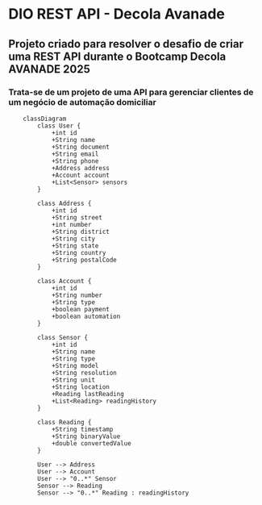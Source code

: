 # DIO REST API - Decola Avanade

## Projeto criado para resolver o desafio de criar uma REST API durante o Bootcamp Decola AVANADE 2025
### Trata-se de um projeto de uma API para gerenciar clientes de um negócio de automação domiciliar
```mermaid
    classDiagram
        class User {
            +int id
            +String name
            +String document
            +String email
            +String phone
            +Address address
            +Account account
            +List<Sensor> sensors
        }
    
        class Address {
            +int id
            +String street
            +int number
            +String district
            +String city
            +String state
            +String country
            +String postalCode
        }
    
        class Account {
            +int id
            +String number
            +String type
            +boolean payment
            +boolean automation
        }
    
        class Sensor {
            +int id
            +String name
            +String type
            +String model
            +String resolution
            +String unit
            +String location
            +Reading lastReading
            +List<Reading> readingHistory
        }
    
        class Reading {
            +String timestamp
            +String binaryValue
            +double convertedValue
        }
    
        User --> Address
        User --> Account
        User --> "0..*" Sensor
        Sensor --> Reading
        Sensor --> "0..*" Reading : readingHistory

```
